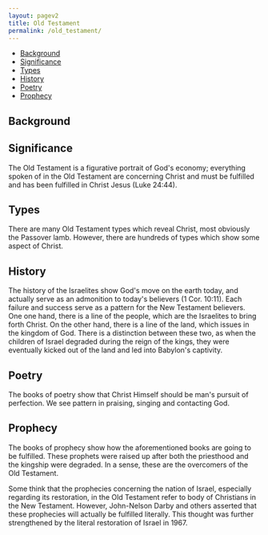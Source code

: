 ```yaml
---
layout: pagev2
title: Old Testament
permalink: /old_testament/
---
```

- [Background](#background)
- [Significance](#significance)
- [Types](#types)
- [History](#history)
- [Poetry](#poetry)
- [Prophecy](#prophecy)

## Background

## Significance

The Old Testament is a figurative portrait of God's economy; everything spoken of in the Old Testament are concerning Christ and must be fulfilled and has been fulfilled in Christ Jesus (Luke 24:44).

## Types

There are many Old Testament types which reveal Christ, most obviously the Passover lamb. However, there are hundreds of types which show some aspect of Christ. 

## History

The history of the Israelites show God's move on the earth today, and actually serve as an admonition to today's believers (1 Cor. 10:11). Each failure and success serve as a pattern for the New Testament believers. One one hand, there is a line of the people, which are the Israelites to bring forth Christ. On the other hand, there is a line of the land, which issues in the kingdom of God. There is a distinction between these two, as when the children of Israel degraded during the reign of the kings, they were eventually kicked out of the land and led into Babylon's captivity.

## Poetry

The books of poetry show that Christ Himself should be man's pursuit of perfection. We see pattern in praising, singing and contacting God.

## Prophecy

The books of prophecy show how the aforementioned books are going to be fulfilled. These prophets were raised up after both the priesthood and the kingship were degraded. In a sense, these are the overcomers of the Old Testament.

Some think that the prophecies concerning the nation of Israel, especially regarding its restoration, in the Old Testament refer to body of Christians in the New Testament. However, John-Nelson Darby and others asserted that these prophecies will actually be fulfilled literally. This thought was further strengthened by the literal restoration of Israel in 1967.
